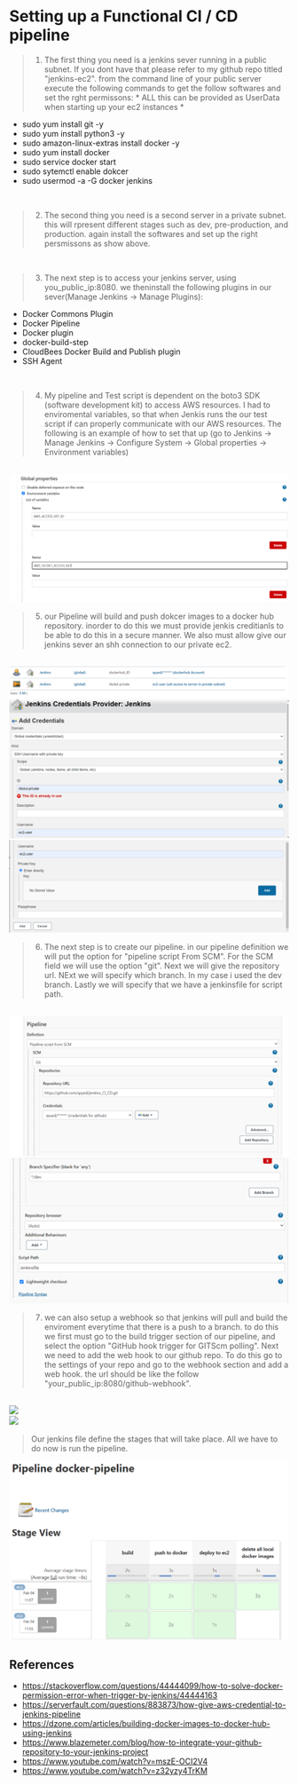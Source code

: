 # Setting up a Functional CI / CD pipeline 

> 1. The first thing you need is a jenkins sever running in a public subnet. If you dont have that please refer to my github repo titled "jenkins-ec2". from the command line of your public server execute the following commands to get the follow softwares and set the rght permissons: * ALL this can be provided as UserData when starting up your ec2 instances *

* sudo yum install git -y
* sudo yum install python3 -y
* sudo amazon-linux-extras install docker -y 
* sudo yum install docker
* sudo service docker start
* sudo sytemctl enable dokcer
* sudo usermod -a -G docker jenkins

<br>

> 2. The second thing you need is a second server in a private subnet. this will rpresent different stages such as dev, pre-production, and production. again install the softwares and set up the right persmissons as show above. 
<br>

> 3. The next step is to access your jenkins server, using you_public_ip:8080. we theninstall the following plugins in our sever(Manage Jenkins -> Manage Plugins): 

* Docker Commons Plugin
* Docker Pipeline
* Docker plugin
* docker-build-step
* CloudBees Docker Build and Publish plugin
* SSH Agent

<br>

> 4. My pipeline and Test script is dependent on the boto3 SDK (software development kit) to access AWS resources. I had to enviromental variables, so that when Jenkis runs the our test script if can properly communicate with our AWS resources. The following is an example of how to set that up (go to Jenkins -> Manage Jenkins -> Configure System -> Global properties -> Environment variables)

<br>
<img src = "imgs/env.png">


<br>

> 5. our Pipeline will build and push dokcer images to a docker hub repository. inorder to do this we must provide jenkis creditianls to be able to do this in a secure manner. We also must allow give our jenkins sever an shh connection to our private ec2. 

<br>
<img src = "imgs/dockerhub-privateec2.png">
<br>
<img src = "imgs/ssh_access.png">
<br>
<img src = "imgs/ssh_access_2.png">

<br>

> 6. The next step is to create our pipeline. in our pipeline definition we will put the option for "pipeline script From SCM". For the SCM field we will use the option "git". Next we will give the repository url. NExt we will specify which branch. In my case i used the dev branch. Lastly we will specify that we have a jenkinsfile for script path. 

<br>
<img src = "imgs/pipe-line-config.png">
<br>
<img src = "imgs/pipe-line-config2.png">

<br>

> 7. we can also setup a webhook so that jenkins will pull and build the enviroment everytime that there is a push to a branch.
to do this we first must go to the build trigger section of our pipeline, and select the option "GitHub hook trigger for GITScm polling". Next we need to add the web hook to our github repo. To do this go to the settings of your repo and go to the webhook section and add a web hook. the url should be like the follow "your_public_ip:8080/github-webhook".
 
<br>
<img src = "imgs?web-hook.png">
<br>
<img src = "img/web-hook2.png">





> Our jenkins file define the stages that will take place. All we have to do now is run the pipeline. 
<img src = "imgs/success.png">




## References
* https://stackoverflow.com/questions/44444099/how-to-solve-docker-permission-error-when-trigger-by-jenkins/44444163
* https://serverfault.com/questions/883873/how-give-aws-credential-to-jenkins-pipeline
* https://dzone.com/articles/building-docker-images-to-docker-hub-using-jenkins 
* https://www.blazemeter.com/blog/how-to-integrate-your-github-repository-to-your-jenkins-project  
* https://www.youtube.com/watch?v=mszE-OCI2V4
* https://www.youtube.com/watch?v=z32yzy4TrKM


